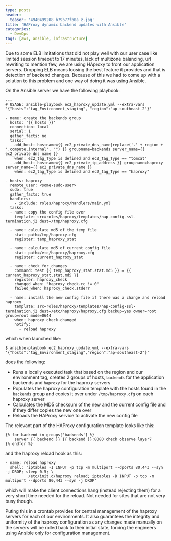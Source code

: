```yaml
---
type: posts
header:
  teaser: '4940499208_b79b77fb0a_z.jpg'
title: 'HAProxy dynamic backend updates with Ansible'
categories: 
  - DevOps
tags: [aws, ansible, infrastructure]
---
```


Due to some ELB limitations that did not play well with our user case like limited session timeout to 17 minutes, lack of multizone balancing, url rewriting to mention few, we are using HAproxy to front our application servers. Dropping ELB means loosing the best feature it provides and that is detection of backend changes. Because of this we had to come up with a solution to this problem and one way of doing it was using Ansible.

On the Ansible server we have the following playbook:

```
---
# USAGE: ansible-playbook ec2_haproxy_update.yml --extra-vars '{"hosts":"tag_Environment_staging", "region":"ap-southeast-2"}'

- name: create the backends group
  hosts: '{{ hosts }}'
  connection: local
  serial: 1
  gather_facts: no
  tasks:
  - add_host: hostname={{ ec2_private_dns_name|replace('.' + region + '.compute.internal', "") }} groupname=backends server_name={{ ec2_private_dns_name }}
    when: ec2_tag_Type is defined and ec2_tag_Type == "tomcat"
  - add_host: hostname={{ ec2_private_ip_address }} groupname=haproxy server_name={{ ec2_private_dns_name }}
    when: ec2_tag_Type is defined and ec2_tag_Type == "haproxy"    

- hosts: haproxy 
  remote_user: <some-sudo-user>
  sudo: true 
  gather_facts: true
  handlers:
    - include: roles/haproxy/handlers/main.yml
  tasks:
  - name: copy the config file over
    template: src=roles/haproxy/templates/hap-config-ssl-termination.j2 dest=/tmp/haproxy.cfg

  - name: calculate md5 of the temp file
    stat: path=/tmp/haproxy.cfg
    register: temp_haproxy_stat

  - name: calculate md5 of current config file
    stat: path=/etc/haproxy/haproxy.cfg
    register: current_haproxy_stat

  - name: check for changes
    command: test {{ temp_haproxy_stat.stat.md5 }} = {{ current_haproxy_stat.stat.md5 }}
    register: haproxy_check
    changed_when: "haproxy_check.rc != 0"
    failed_when: haproxy_check.stderr

  - name: install the new config file if there was a change and reload haproxy
    template: src=roles/haproxy/templates/hap-config-ssl-termination.j2 dest=/etc/haproxy/haproxy.cfg backup=yes owner=root group=root mode=0644
    when: haproxy_check.changed
    notify:
      - reload haproxy
```

which when launched like:

```
$ ansible-playbook ec2_haproxy_update.yml --extra-vars '{"hosts":"tag_Environment_staging","region":"ap-southeast-2"}'
```

does the following:

* Runs a locally executed task that based on the region and our environment tag, creates 2 groups of hosts, `backends` for the application backends and `haproxy` for the haproxy servers
* Populates the haproxy configuration template with the hosts found in the `backends` group and copies it over under `/tmp/haproxy.cfg` on each haproxy server
* Calculates the MD5 checksum of the new and the current config file and if they differ copies the new one over
* Reloads the HAProxy service to activate the new config file

 The relevant part of the HAProxy configuration template looks like this:

```
{% for backend in groups['backends'] %}
    server {{ backend }} {{ backend }}:8080 check observe layer7
{% endfor %}
```
and the haproxy reload hook as this:

```
- name: reload haproxy
  shell: 'iptables -I INPUT -p tcp -m multiport --dports 80,443 --syn -j DROP; sleep 0.5; \
          /etc/init.d/haproxy reload; iptables -D INPUT -p tcp -m multiport --dports 80,443 --syn -j DROP'
```

which will make the client connections hang (instead rejecting them) for a very short time needed for the reload. Not needed for sites that are not very busy though. 

Puting this in a crontab provides for central management of the haproxy servers for each of our environments. It also guarantees the integrity and uniformity of the haproxy configuration as any changes made manually on the servers will be rolled back to their initial state, forcing the engineers using Ansible only for configuration management.